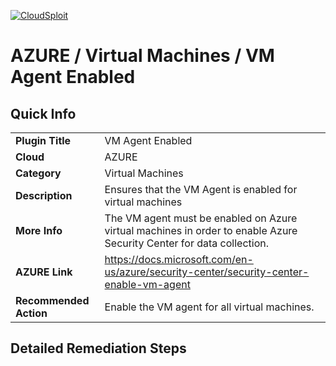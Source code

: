 [![CloudSploit](https://cloudsploit.com/img/logo-new-big-text-100.png "CloudSploit")](https://cloudsploit.com)

# AZURE / Virtual Machines / VM Agent Enabled

## Quick Info

| | |
|-|-|
| **Plugin Title** | VM Agent Enabled |
| **Cloud** | AZURE |
| **Category** | Virtual Machines |
| **Description** | Ensures that the VM Agent is enabled for virtual machines |
| **More Info** | The VM agent must be enabled on Azure virtual machines in order to enable Azure Security Center for data collection. |
| **AZURE Link** | https://docs.microsoft.com/en-us/azure/security-center/security-center-enable-vm-agent |
| **Recommended Action** | Enable the VM agent for all virtual machines. |

## Detailed Remediation Steps

